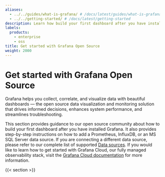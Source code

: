 ```yaml
---
aliases:
  - ../../guides/what-is-grafana/ # /docs/latest/guides/what-is-grafana
  - ../../getting-started/ # /docs/latest/getting-started
description: Learn how build your first dashboard after you have installed Grafana.
labels:
  products:
    - enterprise
    - oss
title: Get started with Grafana Open Source
weight: 2000
---
```


# Get started with Grafana Open Source

Grafana helps you collect, correlate, and visualize data with beautiful dashboards — the open source data visualization and monitoring solution that drives informed decisions, enhances system performance, and streamlines troubleshooting.

This section provides guidance to our open source community about how to build your first dashboard after you have installed Grafana. It also provides step-by-step instructions on how to add a Prometheus, InfluxDB, or an MS SQL Server data source. If you are connecting a different data source, please refer to our complete list of supported [Data sources](../datasources/). If you would like to learn how to get started with Grafana Cloud, our fully managed observability stack, visit the [Grafana Cloud documentation](https://grafana.com/docs/grafana-cloud/quickstart/) for more information.

{{< section >}}
